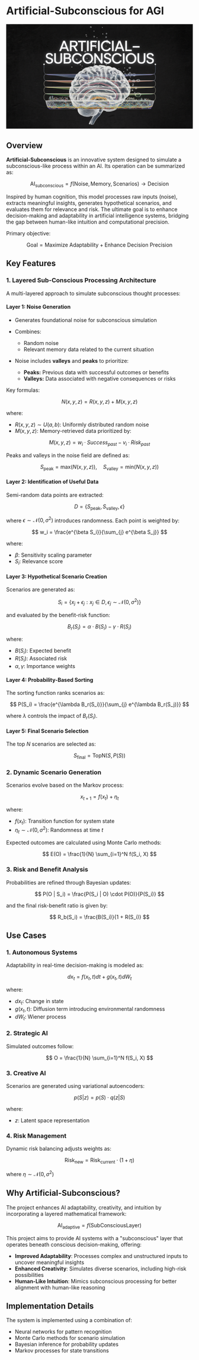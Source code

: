 # Artificial-Subconscious for AGI

![Cover Image](media/cover_img.png)

## Overview
**Artificial-Subconscious** is an innovative system designed to simulate a subconscious-like process within an AI. Its operation can be summarized as:

$$
\text{AI}_{\text{subconscious}} = f(\text{Noise}, \text{Memory}, \text{Scenarios}) \rightarrow \text{Decision}
$$

Inspired by human cognition, this model processes raw inputs (noise), extracts meaningful insights, generates hypothetical scenarios, and evaluates them for relevance and risk. The ultimate goal is to enhance decision-making and adaptability in artificial intelligence systems, bridging the gap between human-like intuition and computational precision.

Primary objective:

$$
\text{Goal} = \text{Maximize Adaptability} + \text{Enhance Decision Precision}
$$

## Key Features

### **1. Layered Sub-Conscious Processing Architecture**
A multi-layered approach to simulate subconscious thought processes:

#### **Layer 1: Noise Generation**
- Generates foundational noise for subconscious simulation
- Combines:
  - Random noise
  - Relevant memory data related to the current situation

- Noise includes **valleys** and **peaks** to prioritize:
  - **Peaks:** Previous data with successful outcomes or benefits
  - **Valleys:** Data associated with negative consequences or risks

Key formulas:

$$
N(x, y, z) = R(x, y, z) + M(x, y, z)
$$

where:
- $R(x, y, z) \sim U(a, b)$: Uniformly distributed random noise
- $M(x, y, z)$: Memory-retrieved data prioritized by:

$$ M(x, y, z) = w_i · Success_{past} - v_i · Risk_{past} $$

Peaks and valleys in the noise field are defined as:

$$
S_{\text{peak}} = \text{max}(N(x, y, z)), \quad S_{\text{valley}} = \text{min}(N(x, y, z))
$$

#### **Layer 2: Identification of Useful Data**
Semi-random data points are extracted:

$$
D = \{ S_{\text{peak}}, S_{\text{valley}}, \epsilon \}
$$

where $\epsilon \sim \mathcal{N}(0, \sigma^2)$ introduces randomness. Each point is weighted by:

$$
w_i = \frac{e^{\beta S_i}}{\sum_{j} e^{\beta S_j}}
$$

where:
- $\beta$: Sensitivity scaling parameter
- $S_i$: Relevance score

#### **Layer 3: Hypothetical Scenario Creation**
Scenarios are generated as:

$$
S_i = \{ x_j + \epsilon_j : x_j \in D, \epsilon_j \sim \mathcal{N}(0, \sigma^2) \}
$$

and evaluated by the benefit-risk function:

$$
B_r(S_i) = \alpha \cdot B(S_i) - \gamma \cdot R(S_i)
$$

where:
- $B(S_i)$: Expected benefit
- $R(S_i)$: Associated risk
- $\alpha, \gamma$: Importance weights

#### **Layer 4: Probability-Based Sorting**
The sorting function ranks scenarios as:

$$
P(S_i) = \frac{e^{\lambda B_r(S_i)}}{\sum_{j} e^{\lambda B_r(S_j)}}
$$

where $\lambda$ controls the impact of $B_r(S_i)$.

#### **Layer 5: Final Scenario Selection**
The top $N$ scenarios are selected as:

$$
S_{\text{final}} = \text{TopN}(S, P(S))
$$

### **2. Dynamic Scenario Generation**
Scenarios evolve based on the Markov process:

$$
x_{t+1} = f(x_t) + \eta_t
$$

where:
- $f(x_t)$: Transition function for system state
- $\eta_t \sim \mathcal{N}(0, \sigma^2)$: Randomness at time $t$

Expected outcomes are calculated using Monte Carlo methods:

$$
E(O) = \frac{1}{N} \sum_{i=1}^N f(S_i, X)
$$

### **3. Risk and Benefit Analysis**
Probabilities are refined through Bayesian updates:

$$
P(O | S_i) = \frac{P(S_i | O) \cdot P(O)}{P(S_i)}
$$

and the final risk-benefit ratio is given by:

$$
R_b(S_i) = \frac{B(S_i)}{1 + R(S_i)}
$$

## Use Cases

### **1. Autonomous Systems**
Adaptability in real-time decision-making is modeled as:

$$
dx_t = f(x_t, t) dt + g(x_t, t) dW_t
$$

where:
- $dx_t$: Change in state
- $g(x_t, t)$: Diffusion term introducing environmental randomness
- $dW_t$: Wiener process

### **2. Strategic AI**
Simulated outcomes follow:

$$
O = \frac{1}{N} \sum_{i=1}^N f(S_i, X)
$$

### **3. Creative AI**
Scenarios are generated using variational autoencoders:

$$
p(S | z) = p(S) \cdot q(z | S)
$$

where:
- $z$: Latent space representation

### **4. Risk Management**
Dynamic risk balancing adjusts weights as:

$$
\text{Risk}_{\text{new}} = \text{Risk}_{\text{current}} \cdot (1 + \eta)
$$

where $\eta \sim \mathcal{N}(0, \sigma^2)$

## Why Artificial-Subconscious?
The project enhances AI adaptability, creativity, and intuition by incorporating a layered mathematical framework:

$$
\text{AI}_{\text{adaptive}} = f(\text{SubConsciousLayer})
$$

This project aims to provide AI systems with a "subconscious" layer that operates beneath conscious decision-making, offering:
- **Improved Adaptability**: Processes complex and unstructured inputs to uncover meaningful insights
- **Enhanced Creativity**: Simulates diverse scenarios, including high-risk possibilities
- **Human-Like Intuition**: Mimics subconscious processing for better alignment with human-like reasoning

## Implementation Details
The system is implemented using a combination of:
- Neural networks for pattern recognition
- Monte Carlo methods for scenario simulation
- Bayesian inference for probability updates
- Markov processes for state transitions

